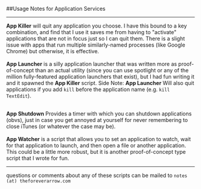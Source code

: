 ##Usage Notes for Application Services  
___

**App Killer** will quit any application you choose. I have this bound to a key combination, and find that I use it saves me from having to "activate" applications that are not in focus just so I can quit them. There is a slight issue with apps that run multiple similarly-named processes (like Google Chrome) but otherwise, it is effective.  
<BR>
**App Launcher** is a silly application launcher that was written more as proof-of-concept than an actual utility (since you can use spotlight or any of the million fully-featured application launchers that exist), but I had fun writing it and it spawned the **App Killer** script. Side Note: **App Launcher** Will also quit applications if you add ``kill`` before the application name (e.g. ``kill TextEdit``).  
<BR>

**App Shutdown** Provides a timer with which you can shutdown applications (obvs), just in case you get annoyed at yourself for never remembering to close iTunes (or whatever the case may be).  
<BR>
**App Watcher** is a script that allows you to set an application to watch, wait for that application to launch, and then open a file or another application. This could be a little more robust, but it is another proof-of-concept type script that I wrote for fun. 

___

questions or comments about any of these scripts can be mailed to ``notes (at) theforeverarrow.com``
